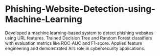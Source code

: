 <h1>Phishing-Website-Detection-using-Machine-Learning</h1>
Developed a machine learning-based system to detect phishing websites using URL features. Trained Decision Tree and Random Forest classifiers with evaluation metrics like ROC-AUC and F1-score. Applied feature engineering and demonstrated AI’s role in cybersecurity applications.

